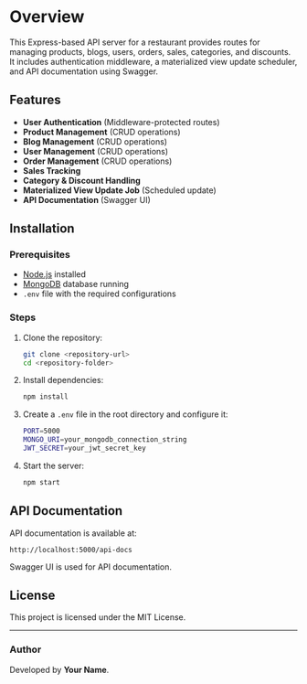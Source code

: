 # Overview

This Express-based API server for a restaurant provides routes for managing products, blogs, users, orders, sales, categories, and discounts. It includes authentication middleware, a materialized view update scheduler, and API documentation using Swagger.

## Features
- **User Authentication** (Middleware-protected routes)
- **Product Management** (CRUD operations)
- **Blog Management** (CRUD operations)
- **User Management** (CRUD operations)
- **Order Management** (CRUD operations)
- **Sales Tracking**
- **Category & Discount Handling**
- **Materialized View Update Job** (Scheduled update)
- **API Documentation** (Swagger UI)

## Installation
### Prerequisites
- [Node.js](https://nodejs.org/) installed
- [MongoDB](https://www.mongodb.com/) database running
- `.env` file with the required configurations

### Steps
1. Clone the repository:
   ```sh
   git clone <repository-url>
   cd <repository-folder>
   ```
2. Install dependencies:
   ```sh
   npm install
   ```
3. Create a `.env` file in the root directory and configure it:
   ```sh
   PORT=5000
   MONGO_URI=your_mongodb_connection_string
   JWT_SECRET=your_jwt_secret_key
   ```
4. Start the server:
   ```sh
   npm start
   ```
## API Documentation
API documentation is available at:
```
http://localhost:5000/api-docs
```
Swagger UI is used for API documentation.

## License
This project is licensed under the MIT License.

---
### Author
Developed by **Your Name**.


